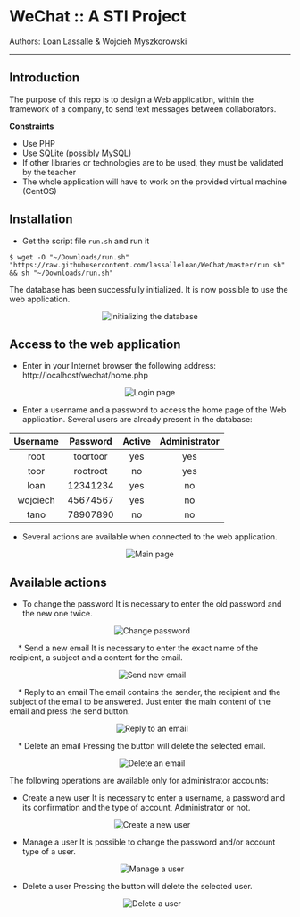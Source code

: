 # WeChat :: A STI Project
Authors: Loan Lassalle & Wojcieh Myszkorowski
***

## Introduction

The purpose of this repo is to design a Web application, within the framework of a company, to send text messages between collaborators.

**Constraints**

- Use PHP
- Use SQLite (possibly MySQL)
- If other libraries or technologies are to be used, they must be validated by the teacher
- The whole application will have to work on the provided virtual machine (CentOS)

## Installation

* Get the script file `run.sh` and run it

`$ wget -O "~/Downloads/run.sh" "https://raw.githubusercontent.com/lassalleloan/WeChat/master/run.sh" && sh "~/Downloads/run.sh"`

The database has been successfully initialized. It is now possible to use the web application.
<p align="center">
  <img src="./readme_images/init.png" alt="Initializing the database">
</p>

## Access to the web application

* Enter in your Internet browser the following address: http://localhost/wechat/home.php
<p align="center">
  <img src="./readme_images/login.png" alt="Login page">
</p>

* Enter a username and a password to access the home page of the Web application.
Several users are already present in the database:

 |      Username     |   Password   | Active|  Administrator |
 |:-----------------:|:------------:|:-----:|:--------------:|
 |        root       |   toortoor   |  yes  |       yes      |
 |        toor       |   rootroot   |  no   |       yes      |
 |        loan       |   12341234   |  yes  |       no       |
 |      wojciech     |   45674567   |  yes  |       no       |
 |        tano       |   78907890   |  no   |       no       |

* Several actions are available when connected to the web application.
<p align="center">
  <img src="./readme_images/home.png" alt="Main page">
</p>

## Available actions

* To change the password
It is necessary to enter the old password and the new one twice.
<p align="center">
  <img src="./readme_images/changePassword.png" alt="Change password">
</p>
   
* Send a new email
It is necessary to enter the exact name of the recipient, a subject and a content for the email.
<p align="center">
  <img src="./readme_images/writeEmail.png" alt="Send new email">
</p>
   
* Reply to an email
The email contains the sender, the recipient and the subject of the email to be answered.
Just enter the main content of the email and press the send button.
<p align="center">
  <img src="./readme_images/reply.png" alt="Reply to an email">
</p>
   
* Delete an email
Pressing the button will delete the selected email.
<p align="center">
  <img src="./readme_images/deleteEmail.png" alt="Delete an email">
</p>

The following operations are available only for administrator accounts:

* Create a new user
It is necessary to enter a username, a password and its confirmation and the type of account, Administrator or not.
<p align="center">
  <img src="./readme_images/newUser.png" alt="Create a new user">
</p>

* Manage a user
It is possible to change the password and/or account type of a user.
<p align="center">
  <img src="./readme_images/manageUser.png" alt="Manage a user">
</p>

* Delete a user
Pressing the button will delete the selected user.
<p align="center">
  <img src="./readme_images/deleteUser.png" alt="Delete a user">
</p>